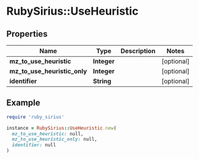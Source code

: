 # RubySirius::UseHeuristic

## Properties

| Name | Type | Description | Notes |
| ---- | ---- | ----------- | ----- |
| **mz_to_use_heuristic** | **Integer** |  | [optional] |
| **mz_to_use_heuristic_only** | **Integer** |  | [optional] |
| **identifier** | **String** |  | [optional] |

## Example

```ruby
require 'ruby_sirius'

instance = RubySirius::UseHeuristic.new(
  mz_to_use_heuristic: null,
  mz_to_use_heuristic_only: null,
  identifier: null
)
```

